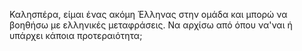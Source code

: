Καλησπέρα, είμαι ένας ακόμη Έλληνας στην ομάδα και μπορώ να βοηθήσω με
ελληνικές μεταφράσεις. Να αρχίσω από όπου να'ναι ή υπάρχει κάποια
προτεραιότητα;